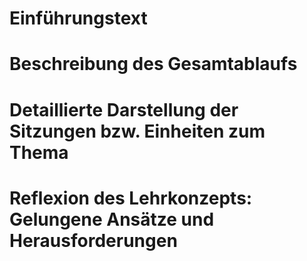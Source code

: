 
# Einführungstext

# Beschreibung des Gesamtablaufs

# Detaillierte Darstellung der Sitzungen bzw. Einheiten zum Thema


# Reflexion des Lehrkonzepts: Gelungene Ansätze und Herausforderungen
